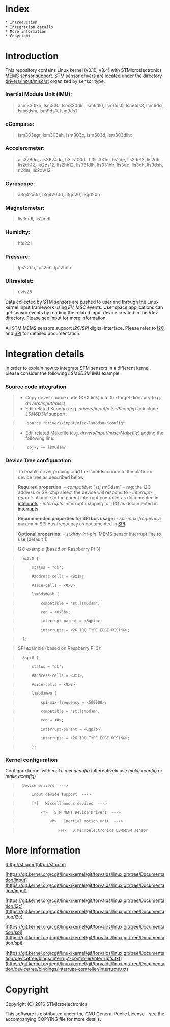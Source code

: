 Index
=======
	* Introduction
	* Integration details
	* More information
	* Copyright


Introduction
==============
This repository contains Linux kernel (v3.10, v3.4) with STMicroelectronics MEMS sensor support. STM sensor drivers are located under the directory [drivers/input/misc/st](https://github.com/STMicroelectronics/STMems_Linux_Input_drivers/tree/linux-3.10.y-gh/drivers/input/misc/st)  organized by sensor type:

### Inertial Module Unit (IMU):

> asm330lxh, lsm330, lsm330dlc, lsm6dl0, lsm6ds0,
> lsm6ds3, lsm6dsl, lsm6dsm, lsm9ds0, lsm9ds1

### eCompass:

> lsm303agr, lsm303ah, lsm303c, lsm303d, lsm303dlhc

### Accelerometer:

> ais328dq, ais3624dq, h3lis100dl, h3lis331dl, lis2de, lis2de12,
> lis2dh, lis2dh12, lis2ds12, lis2hh12, lis331dlh, lis331hh,
> lis3de, lis3dh, lis3dsh, n2dm, lis2dw12

### Gyroscope:

> a3g4250d, l3g4200d, l3gd20, l3gd20h

### Magnetometer:

> lis3mdl, lis2mdl

### Humidity:

> hts221

### Pressure:

> lps22hb, lps25h, lps25hb

### Ultraviolet:

> uvis25


Data collected by STM sensors are pushed to userland through the Linux kernel Input framework using *EV_MSC* events. User space applications can get sensor events by reading the related input device created in the /dev directory. Please see [Input][1] for more information.

All STM MEMS sensors support *I2C/SPI* digital interface. Please refer to [I2C][2] and [SPI][3] for detailed documentation.


Integration details
=====================

In order to explain how to integrate STM sensors in a different kernel, please consider the following *LSM6DSM* IMU example

### Source code integration

> * Copy driver source code (XXX link) into the target directory (e.g. *drivers/input/misc*)
> * Edit related Kconfig (e.g. *drivers/input/misc/Kconfig*) to include *LSM6DSM* support:

>         source "drivers/input/misc/lsm6dsm/Kconfig"

> * Edit related Makefile (e.g. *drivers/input/misc/Makefile*) adding the following line:

>         obj-y += lsm6dsm/

### Device Tree configuration

> To enable driver probing, add the lsm6dsm node to the platform device tree as described below.

> **Required properties:**
> *- compatible*: "st,lsm6dsm"
> *- reg*: the I2C address or SPI chip select the device will respond to
> *- interrupt-parent*: phandle to the parent interrupt controller as documented in [interrupts][4]
> *- interrupts*: interrupt mapping for IRQ as documented in [interrupts][4]
> 
>**Recommended properties for SPI bus usage:**
> *- spi-max-frequency*: maximum SPI bus frequency as documented in [SPI][3]
> 
> **Optional properties:**
> *- st,drdy-int-pin*: MEMS sensor interrupt line to use (default 1)

> I2C example (based on Raspberry PI 3):

>		&i2c0 {

>			status = "ok";
>
>			#address-cells = <0x1>;

>			#size-cells = <0x0>;

>			lsm6dsm@6b {

>				compatible = "st,lsm6dsm";

>				reg = <0x6b>;

>				interrupt-parent = <&gpio>;

>				interrupts = <26 IRQ_TYPE_EDGE_RISING>;

>		};

> SPI example (based on Raspberry PI 3):

>		&spi0 {

>			status = "ok";

>			#address-cells = <0x1>;

>			#size-cells = <0x0>;

>			lsm6dsm@0 {

>				spi-max-frequency = <500000>;

>				compatible = "st,lsm6dsm";

>				reg = <0>;

>				interrupt-parent = <&gpio>;

>				interrupts = <26 IRQ_TYPE_EDGE_RISING>;

>			};


### Kernel configuration

Configure kernel with *make menuconfig* (alternatively use *make xconfig* or *make qconfig*)

>		Device Drivers  --->

>			Input device support  --->

>			[*]   Miscellaneous devices  --->

>				<*>   STM MEMs Device Drivers  --->

>					<M>   Inertial motion unit  --->

>						<M>   STMicroelectronics LSM6DSM sensor
>		


More Information
=================
[http://st.com](http://st.com)

[https://git.kernel.org/cgit/linux/kernel/git/torvalds/linux.git/tree/Documentation/input](https://git.kernel.org/cgit/linux/kernel/git/torvalds/linux.git/tree/Documentation/input)

[https://git.kernel.org/cgit/linux/kernel/git/torvalds/linux.git/tree/Documentation/i2c](https://git.kernel.org/cgit/linux/kernel/git/torvalds/linux.git/tree/Documentation/i2c)

[https://git.kernel.org/cgit/linux/kernel/git/torvalds/linux.git/tree/Documentation/spi](https://git.kernel.org/cgit/linux/kernel/git/torvalds/linux.git/tree/Documentation/spi)

[https://git.kernel.org/cgit/linux/kernel/git/torvalds/linux.git/tree/Documentation/devicetree/bings/interrupt-controller/interrupts.txt](https://git.kernel.org/cgit/linux/kernel/git/torvalds/linux.git/tree/Documentation/devicetree/bindings/interrupt-controller/interrupts.txt)


Copyright
===========
Copyright (C) 2016 STMicroelectronics

This software is distributed under the GNU General Public License - see the accompanying COPYING file for more details.

[1]: https://git.kernel.org/cgit/linux/kernel/git/torvalds/linux.git/tree/Documentation/input "Input"
[2]: https://git.kernel.org/cgit/linux/kernel/git/torvalds/linux.git/tree/Documentation/i2c "I2C"
[3]: https://git.kernel.org/cgit/linux/kernel/git/torvalds/linux.git/tree/Documentation/spi "SPI"
[4]: https://git.kernel.org/cgit/linux/kernel/git/torvalds/linux.git/tree/Documentation/devicetree/bindings/interrupt-controller/interrupts.txt "interrupts"
